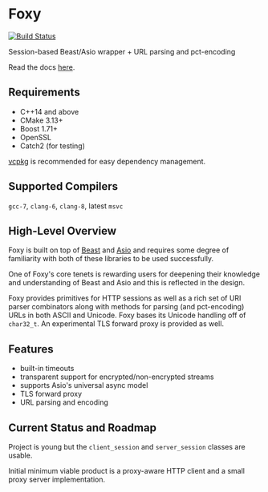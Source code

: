 # Foxy

[![Build Status](https://travis-ci.org/LeonineKing1199/foxy.svg?branch=master)](https://travis-ci.org/LeonineKing1199/foxy)

Session-based Beast/Asio wrapper + URL parsing and pct-encoding

Read the docs [here](./docs/index.md#table-of-contents).

## Requirements

* C++14 and above
* CMake 3.13+
* Boost 1.71+
* OpenSSL
* Catch2 (for testing)

[vcpkg](https://github.com/Microsoft/vcpkg) is recommended for easy dependency management.

## Supported Compilers

`gcc-7`, `clang-6`, `clang-8`, latest `msvc`

## High-Level Overview

Foxy is built on top of [Beast](https://www.boost.org/doc/libs/release/libs/beast/doc/html/index.html)
and [Asio](https://www.boost.org/doc/libs/release/doc/html/boost_asio.html)
and requires some degree of familiarity with both of these libraries to be used successfully.

One of Foxy's core tenets is rewarding users for deepening their knowledge and understanding of
Beast and Asio and this is reflected in the design.

Foxy provides primitives for HTTP sessions as well as a rich set of URI parser combinators along
with methods for parsing (and pct-encoding) URLs in both ASCII and Unicode. Foxy bases its Unicode
handling off of `char32_t`. An experimental TLS forward proxy is provided as well.

## Features

* built-in timeouts
* transparent support for encrypted/non-encrypted streams
* supports Asio's universal async model
* TLS forward proxy
* URL parsing and encoding

## Current Status and Roadmap

Project is young but the `client_session` and `server_session` classes are usable.

Initial minimum viable product is a proxy-aware HTTP client and a small proxy server implementation.

